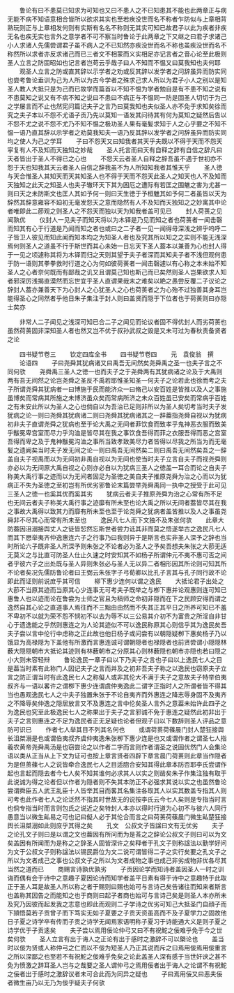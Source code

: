 <!-- { "loadSidebar": true } -->
　　鲁论有曰不患莫已知求为可知也又曰不患人之不已知患其不能也此两章正与病无能不病不知语意相合皆所以欲求其实也至若疾没世而名不称者乍防似与上章相背熟玩则正与上章相发何则有实斯有名名不称则无其实可知已故君子以此为疾者非疾无名也疾无实也言外之意学者不可不察当时鲁论于此两章之下又继之曰君子求诸己小人求诸人先儒尝谓君子虽不病人之不已知然亦疾没世而名不称也虽疾没世而名不称然所以求者亦反求诸己而已三者文不相蒙而义实相足亦记言者之音心论至此极则圣人立言之防固昭如也记言者岂苟云乎哉子曰人不知而不愠又曰莫我知也夫何耶
　　观圣人立言之防或直其辞以示学者之劝或反其辞以发学者之问辞虽异而防实同也尝考鲁论垂训为己为人所以为古今学者之殊求己求人所以为君子小人之别以是知圣人教人大抵只是为己而已故学而篇首以不知不愠为学者勉自是有不患不知之说有不患莫知之说又有不病不知之说曰不患曰不病正与不愠同一防是固圣人切切于为己之学屡言而不止也然宪问篇记夫子之言乃曰莫我知也夫似圣人亦不免于求知矣徐而究之夫子本以不怨不尤语子贡乃先以莫知一语发其问待其有何为莫知之疑然后告以不怨不尤之说不怨不尤乃不知不愠之极功圣人果有毫髪求知于人之心乎要之不知不愠一语乃直其辞以示学者之劝莫我知夫一语乃反其辞以发学者之问辞虽异而防实同均之使人为己之学耳
　　子曰不怨天又曰知我者其天乎夫既以不得于天而不怨天寜复有人不及知而天独知之妙哉
　　圣人托言而曰天有自释之辞有自信之辞凡曰天者皆出于圣人不得已之心也
　　不怨天云者圣人自释之辞吾虽不遇于世初亦不怨于天也知我其天云者圣人自信之辞我虽不为人所知知我者其惟天乎
　　圣人徳与天合惟圣人其知天而天其知圣人也不得于天而不怨天此圣人之知天也人不及知而天独知之此天之知圣人也夫子辙环天下其为困厄之遭际有若匡之围魋之害为尤甚一则曰天之未防斯文也匡人其如予何一则曰天生徳于予桓魋其如予何二者虽皆以天为辞然其辞意雍容不廹初无毫发怨天之意而隐然有人不及知而天独知之之妙寓其中论者唯即此二莭观之则圣人之不怨天而独以天为知我者盖可见已
　　封人荷蒉之见闻孰优
　　仪封人一见夫子而知天将以为木铎是乃见而知之者也荷蒉者一闻击磬而知其有心于行道是乃闻而知之者也或曰之二子者一见一闻得毋深浅之辨乎呜呼二子皆卫人彼见而知此闻而知本均之为知圣人者也及究其所以知之之实则不能无浅深焉何则圣人之道虽不行于斯世而其心未始一日忘天下圣人葢本以兼善为心也封人得于一见之顷遽称其将为木铎而归之天则其望于夫子者深而其知夫子者不浅但观何患于防一语则其拳拳救时行道之心为何如彼荷蒉者一闻击磬遽以有心称之本未始不知圣人之心者奈何既而有鄙哉之讥又且谓莫己知也斯己而已矣然则圣人岂果欲求人知者邪深厉浅揭直漠然而忘世宜乎圣人直谓果哉末之难矣以絶之愚尝反覆二子议论之辞封人葢亦兼善天下为心封人之心犹圣人之心也荷蒉者之为心殆不过独善其身耳岂能得圣心之同然者乎他日朱子集注于封人则曰盖贤而隠于下位者也于荷蒉则曰亦隠士矣亦

　　非常人二子闻见之浅深可知已合二子之闻见而论议者固不得优封人而劣荷蒉也虽然荷蒉固非深知圣人者也然又岂不优于叔孙武叔之毁是又未可过为春秋责备贤者之论

　　四书疑节卷三
　　钦定四库全书
　　四书疑节卷四
　　元　袁俊翁　撰
　　论语四
　　子曰尧舜其犹病诸又曰禹吾无间然矣尧舜禹之圣一也夫子言之不同何欤
　　尧舜禹三圣人之徳一也而夫子之于尧舜两有其犹病诸之论及于大禹则两有吾无间然之论岂尧舜之圣反不禹若耶惟圣知圣一何夫子之论若此也徐而考之夫子所谓尧舜其犹病者一曰博施于民而能济众一曰脩己以安百姓是皆推以及人之事施虽博矣而常病其所施之未博济虽众矣而常病所济之未众百姓虽已安矣而常病乎百姓之有未安此所以为圣人之心也倘自以为吾治已足则非所以为圣人矣切考当时夫子发犹病之论一则曰尧舜其犹病诸二则曰尧舜其犹病诸其之一辞葢指尧舜自视以为犹病初非夫子直谓尧舜之犹病也至于论大禹之无间者菲饮食而致孝乎鬼神恶衣服而致美乎黻冕卑宫室而尽力乎沟洫是皆尽其在我之事饮食吾得而菲之衣服吾得而恶之宫室吾得而卑之及于鬼神黻冕沟洫之事所当致孝致美尽力者皆得以尽我之所当为而无毫髪之遗阙矣当时夫子发无间之论一则曰禹吾无间然矣二则曰禹吾无间然矣吾之一辞盖自夫子视禹而以为无间初非禹自视以为无间也使当时夫子立言自夫子而视尧舜则亦必以为无间原大禹自视之心则亦必自以为犹病三圣人之徳盖一耳合而论之自夫子称美大禹行事之迹而以为无间者固足为圣徳之美自夫子推原尧舜为治之心而以为犹病正不失为圣徳之至初岂有所优劣邪鲁论末篇尝举尧舜禹同一执中之授受于此可见三圣人之徳一也奚其优而奚其劣
　　犹病云者夫子推原尧舜为治之心常有所不足也无间云者夫子称美大禹行事之迹靡有所未至也论大禹之所以无间者葢皆尽其在我之事故大禹得以致其力而靡有所未至也至于论尧舜之犹病者盖皆推以及人之事虽尧舜非不尽其心而常有所未至也
　　逸民凡七人而下文独不及朱张何欤
　　此章大防葢因沮溺接舆丈人之徒皆恝然忘斯世者尝力诋其非而莫之悟遂举古之逸民凡七人而其下厯举夷齐仲逸惠连六子之行事乃曰我则异于是斯言也实非圣人深予之辞也当时所论六子既非圣人所深予则朱张之不论者必为圣人之予矣吾想夫朱张之大莭无适无莫义之与比直可防圣人仕止久速之时安知其不如杨子所谓仲元不夷不惠可否之间者乎彼六子之出处既与圣人异则朱张必与圣人无以异二者相形因其所论则可知其所不论者矣况先儒防鲁论者曰王弼云朱张字子弓荀卿以比孔子言其与孔子同行故不论即此而证则前说庻乎其可信
　　柳下惠少连何以谓之逸民
　　大抵论君子出处之大莭不当原其迹而当原其心少连事无可考夫子既举之与栁下惠并论观惠则连可知已惠鲁人也以迹而论在鲁尝为士师之官且为稿师之命初非隠而在下之民顾安得而谓之逸然自其心论之直道事人焉往而不三黜由由然而不失其正其平日之所养可知已不羞不卑初不以就为荣不怨不悯初不以去为辱不以三公易其介初不为富贵之所淫自非甘心于遗逸能之乎然则惠连之为人论其迹似不可以逸民称原其心则信乎其为逸民矣吾夫子尝以言中伦行中虑称之正此故也他日杨子或问尝有以朝隠疑栁下惠矣杨子乃以饿显为高禄隠为下盖他有所激而言惠连诚可谓朝隠者也禄隠者也前贤尝谓小隠隠林薮大隠隠朝市大抵论其迹则有林薮朝市之分原其心则林薮隠也朝市亦隠也若曰隠之小大则未容轻辩
　　鲁论逸民一章子曰以下乃夫子之言也子曰以上逸民七人之目是葢当时素有此称门人因记夫子之言而并及之初非吾夫子称之以逸民也窃原夫子立言之防正谓当时有此逸民七人之称儗人或非其伦大不满于夫子之意故夫子特举伯夷叔齐与一语以畧许之谓栁下惠少连谓虞仲夷逸此二谓字正指时人之所谓者皆不得其当也愚观逸民七人之中夫子独置朱张于不论自夷齐而外惠连之降志辱身固不及夷齐之不降辱矣仲逸之隠居放言又不及惠连之言中伦矣圣人言外之意葢未始许此四子之为逸民也究至此极逸民七人之称果出于夫子之言邪诚不免于惠连之疑然此初非出于夫子之言则惠连之不足为逸民者正无足疑也论者但观子曰以下数辞则圣人评品之意防可识已
　　作者七人举其目不列其名何也
　　或谓荷蒉荷蓧晨门封人楚狂接舆长沮桀溺是也或谓伯夷叔齐虞仲夷逸朱张栁下惠少连是也又或谓作者之谓圣七人指羲农黄帝尧舜禹汤是也窃尝论之以作者二字而言则作者谓圣之说固优然门人会集论语以类从正当从上下文为证可也按上章言贤者四辟下章言晨门荷蒉则此章当作隠者为是但蒉蓧七人之说皆牵合逸民七人之目适脗合安知其得此章本防否耶李氏尝谓作起也言起而隠去者今七人矣不知其谁何必求其人以实之则凿矣朱子作集注独有取于此说诚为得之论者但以作者为隠者则不失其本防正不必强求其说以实之也虽然鲁论尝谓舜臣五人武王乱臣十人皆举其目而畧其名集注各取其人以实其数盖专指其人则可考也此作者七人之论泛然不指其时世故无的说按李氏云今七人矣则是专指当时言也倘专指当时而言则包氏之说近之矣特封人本亦以得时行道为心初不与彼六人同行愚意当以微生畆易之可也记曰儗人必于其伦合而言之曰荷蒉荷蓧晨门微生畆楚狂接舆长沮桀溺如此则庻乎其得之矣
　　孔文　公叔文子皆諡曰文有无优劣
　　夫子之论孔文子则曰是以谓之文也葢因有所问而为是荅之之辞论公叔文子则曰可以为文矣盖因有所闻而为是称之之辞圣人固皆深许之矣释者于孔文子则称諡法以勤学好问为文于公叔文子则称諡法以锡民爵位为文二说可谓皆得二子之实行矣要之孔文子之所以为文者成己之事也公叔文子之所以为文者成物之事也成己非劣成物非优各尽其当然之道而已
　　商赐言诗孰优孰劣
　　子贡因论学而知诗者盖因圣人一时之训诲而偶有会于诗中之意趣子夏因论诗而知学者盖平日素有得于诗中之意趣特于此取正于圣人耳是故圣人所以称之者于赐则曰赐也始可与言诗己矣告诸往而知来者斯言也盖称其因告之而能知之也于商则曰起子者商也始可与言诗己矣是则圣人本亦所未及究乃因彼而起发我之志意也即此而观则二子学诗之优劣可知己大抵圣门自顔子而下頴悟莫若子贡曾子而下笃实无如子夏要之子贡天资虽高而不及子夏学力之固故他日子夏之诗学卒有传而子贡之诗学无闻焉家语明称子夏习于诗能通大义是则子夏之诗学优于子贡逺矣
　　夫子尝以焉用佞论仲弓又曰不有祝鮀之佞难乎免于今之世矣何欤
　　圣人立言有出于诲人之正论有出于感时之激辞不可以槩论也
　　盖当时以佞为贤或人称仲弓之仁而以不佞为短圣人乃正其说而斥之曰焉用佞焉用佞重言之所以深鄙之也至若不有祝鮀之佞难乎免矣之论此盖圣人深有感于当世奸谀之甚不免为愤激之辞耳圣人岂与之哉要之圣人谓仲弓之焉用佞者出于诲人之论谓不有祝鮀之佞者出于感时之激辞议者未可合此而为同异之疑也
　　子曰焉用佞又曰恶夫佞者微生亩乃以无乃为佞乎疑夫子何欤
